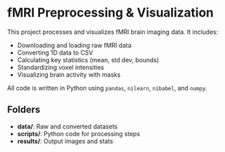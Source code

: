 # fMRI Preprocessing & Visualization

This project processes and visualizes fMRI brain imaging data. It includes:

- Downloading and loading raw fMRI data
- Converting 1D data to CSV
- Calculating key statistics (mean, std dev, bounds)
- Standardizing voxel intensities
- Visualizing brain activity with masks

All code is written in Python using `pandas`, `nilearn`, `nibabel`, and `numpy`.

## Folders

- **data/**: Raw and converted datasets
- **scripts/**: Python code for processing steps
- **results/**: Output images and stats